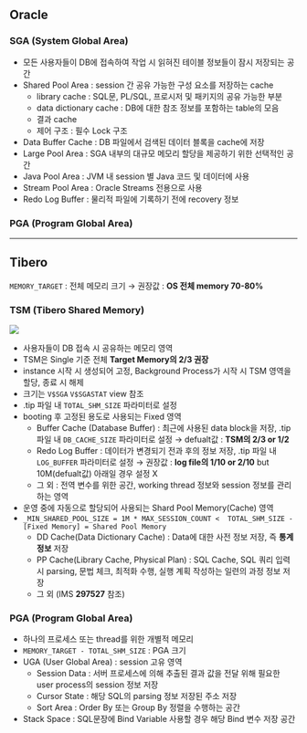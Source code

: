 ## Oracle
### SGA (System Global Area)
- 모든 사용자들이 DB에 접속하여 작업 시 읽혀진 테이블 정보들이 잠시 저장되는 공간
- Shared Pool Area : session 간 공유 가능한 구성 요소를 저장하는 cache
  - library cache : SQL문, PL/SQL, 프로시저 및 패키지의 공유 가능한 부분
  - data dictionary cache : DB에 대한 참조 정보를 포함하는 table의 모음
  - 결과 cache
  - 제어 구조 :  필수 Lock 구조
- Data Buffer Cache : DB 파일에서 검색된 데이터 블록을 cache에 저장
- Large Pool Area : SGA 내부의 대규모 메모리 할당을 제공하기 위한 선택적인 공간
- Java Pool Area : JVM 내 session 별 Java 코드 및 데이터에 사용
- Stream Pool Area : Oracle Streams 전용으로 사용
- Redo Log Buffer : 물리적 파일에 기록하기 전에 recovery 정보
### PGA (Program Global Area)

---
## Tibero
`MEMORY_TARGET` : 전체 메모리 크기 → 권장값 : **OS 전체 memory 70-80%**
### TSM (Tibero Shared Memory)
![](https://prod-files-secure.s3.us-west-2.amazonaws.com/2e9f035b-3bba-4ce1-902b-03e8e4545fa2/50e74659-9cf4-4d7e-a1bb-37b94051050d/3.1_TSM.png?X-Amz-Algorithm=AWS4-HMAC-SHA256&X-Amz-Content-Sha256=UNSIGNED-PAYLOAD&X-Amz-Credential=ASIAZI2LB466RMBL36OJ%2F20250811%2Fus-west-2%2Fs3%2Faws4_request&X-Amz-Date=20250811T040354Z&X-Amz-Expires=3600&X-Amz-Security-Token=IQoJb3JpZ2luX2VjEKn%2F%2F%2F%2F%2F%2F%2F%2F%2F%2FwEaCXVzLXdlc3QtMiJHMEUCICqqDoUEAZJpCZtNO7Vx7ce6rzErWrt6j9%2FJg%2FG5QTrIAiEAg77o8znIshC4cvGqzsSRO6Hth79tcw2Cy0JnTIoK1GUqiAQI4v%2F%2F%2F%2F%2F%2F%2F%2F%2F%2FARAAGgw2Mzc0MjMxODM4MDUiDM%2Bc1PeroFEB5RvKnCrcA5jKilO3RRCWMe%2FFuVzfr6CLiFIN0c2WIUX9t4HQOAU%2FNUIpIVLyX472TAlELehF715AsEiiC84OEGTMbeb3L31p8lZ1cJmoJwNXmWhOeV7QSPguYHMjXf64qTyCBN9O%2BtGMsndtv8HyQEm%2BDTOlR3dRVA8u6dRVvaubeKR9vvG5mnxBQ9BQBRbWg4z7mpcJCqNMoNVrNXvRFO2G3QVtucn17IiPhKgvPRRyQn%2BSkKjaJik5xGZU8IL5z%2BH6cURx2c4AzaPoiUFkBpUIqJozCZCWY%2FLBl5QVpgoRG3zeWkLFQy9NGDYjOhMJ2u7YqupheuIW38bHMefKMroqDF9%2FKeWTONjcOly3%2FHlcmBq4bmrAz9%2BuhcDVxwSGW9z9vWuiAOisbcIodf53tbpCFgwU3WceKGeBjzf1EXUQ%2FZeuMl%2FxpiGHxGOGFjvkdyEfhqNP%2BxCWTdt91aJOGomxXb2HheR6DwSlcafkmhQwiyW2WZrJ3RPy4J6wBJ%2FDEimmn3ddsG6%2FcfavKHBdBS88%2FCXSEz80gqa0G6RZWou4NouxZ7qjA72bFquk0UiOcCI5F%2FaWYb5NHZuNSPHBwRo7N6yb8Nrq3MnBQg2lmTAWxJRmg4JlHuiXCGgcxSKzgZtnMIyE5cQGOqUBq3t93y7hxtw7%2F4ms%2FXCw6ON%2BmiTYTxoVniZf0Y1b5El%2FCu%2Fdz4RgqQz3xgAIPWUD1Y8VQDGIbq97FTW%2Bqt1KMNIQdrRynh%2FtWVPqdxxsdNSxhQsLELnOpO34rAk8wByah13nAY%2BPWNpvr8%2F8isbQjbW7PRTNDNSwvro4nSujIrOa12jTSBCbEYXFA6tOOMmNroSdrOt4S5Oq2kNuLxWcscfP6UcN&X-Amz-Signature=dcedecfa71a8730550591827b46e43cd408834f60bc2bf6c1dcaf4b855d8eff3&X-Amz-SignedHeaders=host&x-amz-checksum-mode=ENABLED&x-id=GetObject)
- 사용자들이 DB 접속 시 공유하는 메모리 영역
- TSM은 Single 기준 전체 **Target Memory의 2/3 권장**
- instance 시작 시 생성되어 고정, Background Process가 시작 시 TSM 영역을 할당, 종료 시 해제
- 크기는 `V$SGA` `V$SGASTAT` view 참조
- .tip 파일 내 `TOTAL_SHM_SIZE` 파라미터로 설정
- booting 후 고정된 용도로 사용되는 Fixed 영역
  - Buffer Cache (Database Buffer) : 최근에 사용된 data block을 저장, .tip 파일 내 `DB_CACHE_SIZE` 파라미터로 설정 → defualt값 : **TSM의 2/3 or 1/2**
  - Redo Log Buffer : 데이터가 변경되기 전과 후의 정보 저장, .tip 파일 내 `LOG_BUFFER` 파라미터로 설정 → 권장값 : **log file의 1/10 or 2/10** but 10M(defualt값) 아래일 경우 설정 X
  - 그 외 : 전역 변수를 위한 공간, working thread 정보와 session 정보를 관리하는 영역
- 운영 중에 자동으로 할당되어 사용되는 Shard Pool Memory(Cache) 영역
- `_MIN_SHARED_POOL_SIZE = 1M * MAX_SESSION_COUNT <  TOTAL_SHM_SIZE - [Fixed Memory] = Shared Pool Memory`
  - DD Cache(Data Dictionary Cache) : Data에 대한 사전 정보 저장, 즉 **통계정보** 저장 
  - PP Cache(Library Cache, Physical Plan) : SQL Cache, SQL 쿼리 입력 시 parsing, 문법 체크, 최적화 수행, 실행 계획 작성하는 일련의 과정 정보 저장
  - 그 외  (IMS **297527** 참조)
### PGA (Program Global Area)
- 하나의 프로세스 또는 thread를 위한 개별적 메모리
- `MEMORY_TARGET - TOTAL_SHM_SIZE` : PGA 크기
- UGA (User Global Area) : session 고유 영역
  - Session Data : 서버 프로세스에 의해 추출된 결과 값을 전달 위해 필요한 user process의 session 정보 저장
  - Cursor State : 해당 SQL의 parsing 정보 저장된 주소 저장
  - Sort Area : Order By 또는 Group By 정렬을 수행하는 공간
- Stack Space : SQL문장에 Bind Variable 사용할 경우 해당 Bind 변수 저장 공간

